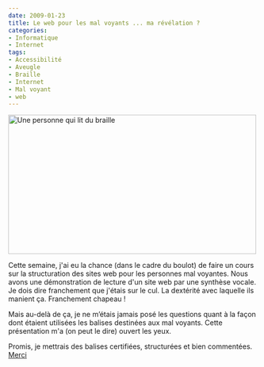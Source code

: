 ```yaml
---
date: 2009-01-23
title: Le web pour les mal voyants ... ma révélation ?
categories:
- Informatique
- Internet
tags:
- Accessibilité
- Aveugle
- Braille
- Internet
- Mal voyant
- web
---
```

<img class="size-full wp-image-992" title="Braille" src="https://dlgjp9x71cipk.cloudfront.net/2009/01/braille.png" alt="Une personne qui lit du braille" width="500" height="281" />

Cette semaine, j'ai eu la chance (dans le cadre du boulot) de faire un cours sur la structuration des sites web pour les personnes mal voyantes. Nous avons une démonstration de lecture d'un site web par une synthèse vocale. Je dois dire franchement que j'étais sur le cul. La dextérité avec laquelle ils manient ça. Franchement chapeau !

Mais au-delà de ça, je ne m’étais jamais posé les questions quant à la façon dont étaient utilisées les balises destinées aux mal voyants. Cette présentation m'a (on peut le dire) ouvert les yeux.

Promis, je mettrais des balises certifiées, structurées et bien commentées. <a title="Le blog de Cédric Fardel" href="https://www.cfardel.net/blog/">Merci</a>
